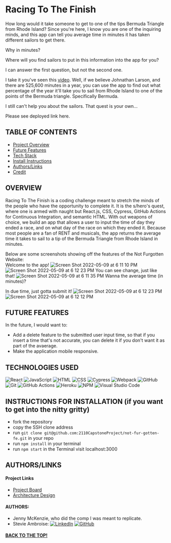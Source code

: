 # Racing To The Finish

How long would it take someone to get to one of the tips Bermuda Triangle from Rhode Island? Since you're here, I know you are one of the inquiring minds, and this app can tell you average time in minutes it has taken different sailors to get there.

Why in minutes?

Where will you find sailors to put in this information into the app for you?

I can answer the first question, but not the second one. 

I take it you've seen this [video](https://www.youtube.com/watch?v=-r2xXtSsPV0). Well, if we believe Johnathan Larson, and there are 525,600 minutes in a year, you can use the app to find out what percentage of the year it'll take you to sail from Rhode Island to one of the points of the Bermuda triangle. Specifically Bermuda.

I still can't help you about the sailors. That quest is your own...

Please see deployed link here.

## TABLE OF CONTENTS
- [Project Overview](#project-overview)
- [Future Features](#future-features)
- [Tech Stack](#technologies-used)
- [Install Instructions](#instructions)
- [Authors/Links](#authorslinks)
- [Credit](#credit)

## OVERVIEW
Racing To The Finish is a coding challenge meant to stretch the minds of the people who have the opportunity to complete it. It is the s/hero's quest, where one is armed with naught but React.js, CSS, Cypress, GitHub Actions for Continuous Integration, and semantic HTML. With out weapons of choice, we build an app that allows a user to input the time of day they ended a race, and on what day of the race on which they ended it. Because most people are a fan of RENT and musicals, the app returns the average time it takes to sail to a tip of the Bermuda Triangle from Rhode Island in minutes. 

Below are some screenshots showing off the features of the Not Furgotten Website:  
Welcome to the app!
![Screen Shot 2022-05-09 at 6 11 10 PM](https://user-images.githubusercontent.com/89324625/167518254-52918613-183c-49ca-8421-cbb7f76d6210.png)
![Screen Shot 2022-05-09 at 6 12 23 PM](https://user-images.githubusercontent.com/89324625/167518213-2981c012-5885-4e08-b3f4-77f9ed6cbc3c.png)
You can see change, just like that! 
![Screen Shot 2022-05-09 at 6 11 35 PM](https://user-images.githubusercontent.com/89324625/167518286-1e811af7-359a-4442-ba4e-7205b1bcbf3b.png)
Wanna the average time (in minutes)?

In due time, just gotta submit it!
![Screen Shot 2022-05-09 at 6 12 23 PM](https://user-images.githubusercontent.com/89324625/167518213-2981c012-5885-4e08-b3f4-77f9ed6cbc3c.png)
![Screen Shot 2022-05-09 at 6 12 12 PM](https://user-images.githubusercontent.com/89324625/167518302-52523394-68f7-46ff-92cc-c6f51fd77c17.png)



## FUTURE FEATURES
In the future, I would want to:
- Add a delete feature to the submitted user input time, so that if you insert a time that's not accurate, you can delete it if you don't want it as part of the avaerage.
- Make the application mobile responsive.


## TECHNOLOGIES USED 

![React](https://img.shields.io/badge/react-%2320232a.svg?style=for-the-badge&logo=react&logoColor=%2361DAFB)
![JavaScript](https://img.shields.io/badge/JavaScript-F7DF1E?style=for-the-badge&logo=javascript&logoColor=black)
![HTML](https://img.shields.io/badge/HTML5-E34F26?style=for-the-badge&logo=html5&logoColor=white)
![CSS](https://img.shields.io/badge/CSS3-1572B6?style=for-the-badge&logo=css3&logoColor=white)
![Cypress](https://img.shields.io/badge/-cypress-%23E5E5E5?style=for-the-badge&logo=cypress&logoColor=058a5e)
![Webpack](https://img.shields.io/badge/Webpack-8DD6F9?style=for-the-badge&logo=Webpack&logoColor=white)
![GitHub](https://img.shields.io/badge/github-%23121011.svg?style=for-the-badge&logo=github&logoColor=white)
![Git](https://img.shields.io/badge/git-%23F05033.svg?style=for-the-badge&logo=git&logoColor=white)
![GitHub Actions](https://img.shields.io/badge/github%20actions-%232671E5.svg?style=for-the-badge&logo=githubactions&logoColor=white)
![Heroku](https://img.shields.io/badge/Heroku-430098?style=for-the-badge&logo=heroku&logoColor=white)
![NPM](https://img.shields.io/badge/NPM-%23000000.svg?style=for-the-badge&logo=npm&logoColor=white)
![Visual Studio Code](https://img.shields.io/badge/Visual%20Studio%20Code-0078d7.svg?style=for-the-badge&logo=visual-studio-code&logoColor=white)

## INSTRUCTIONS FOR INSTALLATION (if you want to get into the nitty gritty)
- fork the repository
- copy the SSH clone address
- run ```git clone git@github.com:2110CapstoneProject/not-fur-gotten-fe.git``` in your repo
- run ```npm install``` in your terminal
- run ```npm start``` in the Terminal visit localhost:3000

## AUTHORS/LINKS

#### Project Links
- [Project Board](https://github.com/orgs/2110CapstoneProject/projects/1)
- [Architecture Design](https://miro.com/app/board/uXjVODUlug4=/)

#### AUTHORS:

- Jenny McKenzie, who did the comp I was meant to replicate.
- Stevie Ambroise: 
[![LinkedIn](https://img.shields.io/badge/LinkedIn-0077B5?style=for-the-badge&logo=linkedin&logoColor=white)](https://www.linkedin.com/in/stevieambroise/) [![GitHub](https://img.shields.io/badge/GitHub-100000?style=for-the-badge&logo=github&logoColor=white)](https://github.com/StevieAmb)



#### [BACK TO THE TOP!](racing-to-the-finish)
